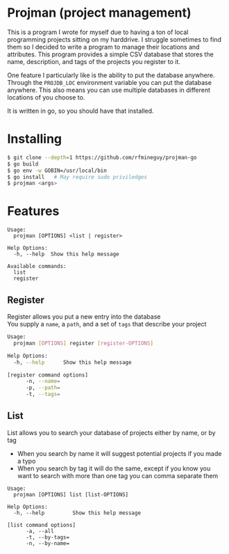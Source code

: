 # Projman (project management)
This is a program I wrote for myself due to having a ton of local programming projects sitting on my harddrive.
I struggle sometimes to find them so I decided to write a program to manage their locations and attributes.
This program provides a simple CSV database that stores the name, description, and tags of the projects you register to it.

One feature I particularly like is the ability to put the database anywhere. Through the `PROJDB_LOC` environment variable you can
put the database anywhere. This also means you can use multiple databases in different locations of you choose to.

It is written in go, so you should have that installed.

# Installing
```bash
$ git clone --depth=1 https://github.com/rfmineguy/projman-go
$ go build
$ go env -w GOBIN=/usr/local/bin
$ go install   # May require sudo priviledges
$ projman <args>
```

# Features
```
Usage:
  projman [OPTIONS] <list | register>

Help Options:
  -h, --help  Show this help message

Available commands:
  list
  register
```

## Register
Register allows you put a new entry into the database<br>
You supply a `name`, a `path`, and a set of `tags` that describe your project

```sh
Usage:
  projman [OPTIONS] register [register-OPTIONS]

Help Options:
  -h, --help      Show this help message

[register command options]
      -n, --name=
      -p, --path=
      -t, --tags=
```

## List
List allows you to search your database of projects either by name, or by tag
- When you search by name it will suggest potential projects if you made a typo
- When you search by tag it will do the same, except if you know you want to search with more than one tag you can comma separate them

```
Usage:
  projman [OPTIONS] list [list-OPTIONS]

Help Options:
  -h, --help         Show this help message

[list command options]
      -a, --all
      -t, --by-tags=
      -n, --by-name=
```
